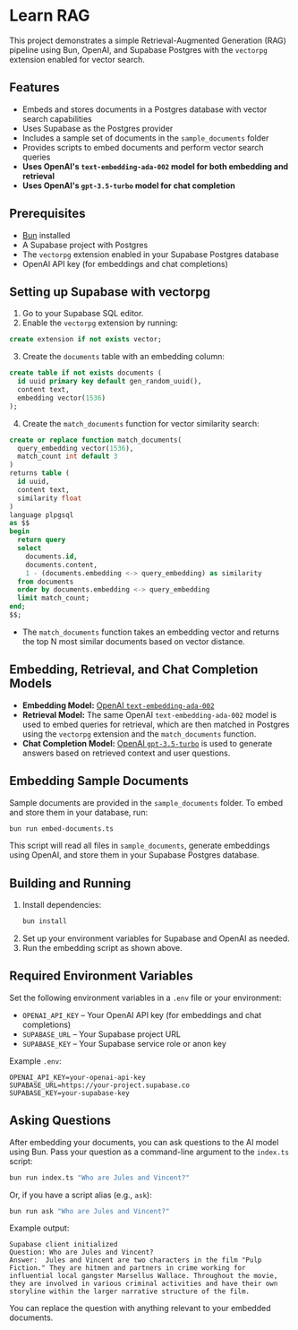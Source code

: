 # Learn RAG

This project demonstrates a simple Retrieval-Augmented Generation (RAG) pipeline using Bun, OpenAI, and Supabase Postgres with the `vectorpg` extension enabled for vector search.

## Features
- Embeds and stores documents in a Postgres database with vector search capabilities
- Uses Supabase as the Postgres provider
- Includes a sample set of documents in the `sample_documents` folder
- Provides scripts to embed documents and perform vector search queries
- **Uses OpenAI's `text-embedding-ada-002` model for both embedding and retrieval**
- **Uses OpenAI's `gpt-3.5-turbo` model for chat completion**

## Prerequisites
- [Bun](https://bun.sh/) installed
- A Supabase project with Postgres
- The `vectorpg` extension enabled in your Supabase Postgres database
- OpenAI API key (for embeddings and chat completions)

## Setting up Supabase with vectorpg
1. Go to your Supabase SQL editor.
2. Enable the `vectorpg` extension by running:

```sql
create extension if not exists vector;
```

3. Create the `documents` table with an embedding column:

```sql
create table if not exists documents (
  id uuid primary key default gen_random_uuid(),
  content text,
  embedding vector(1536)
);
```

4. Create the `match_documents` function for vector similarity search:

```sql
create or replace function match_documents(
  query_embedding vector(1536),
  match_count int default 3
)
returns table (
  id uuid,
  content text,
  similarity float
)
language plpgsql
as $$
begin
  return query
  select
    documents.id,
    documents.content,
    1 - (documents.embedding <-> query_embedding) as similarity
  from documents
  order by documents.embedding <-> query_embedding
  limit match_count;
end;
$$;
```

- The `match_documents` function takes an embedding vector and returns the top N most similar documents based on vector distance.

## Embedding, Retrieval, and Chat Completion Models
- **Embedding Model:** [OpenAI `text-embedding-ada-002`](https://platform.openai.com/docs/guides/embeddings/what-are-embeddings)
- **Retrieval Model:** The same OpenAI `text-embedding-ada-002` model is used to embed queries for retrieval, which are then matched in Postgres using the `vectorpg` extension and the `match_documents` function.
- **Chat Completion Model:** [OpenAI `gpt-3.5-turbo`](https://platform.openai.com/docs/models/gpt-3-5) is used to generate answers based on retrieved context and user questions.

## Embedding Sample Documents
Sample documents are provided in the `sample_documents` folder. To embed and store them in your database, run:

```sh
bun run embed-documents.ts
```

This script will read all files in `sample_documents`, generate embeddings using OpenAI, and store them in your Supabase Postgres database.

## Building and Running
1. Install dependencies:
   ```sh
   bun install
   ```
2. Set up your environment variables for Supabase and OpenAI as needed.
3. Run the embedding script as shown above.

## Required Environment Variables

Set the following environment variables in a `.env` file or your environment:

- `OPENAI_API_KEY` – Your OpenAI API key (for embeddings and chat completions)
- `SUPABASE_URL` – Your Supabase project URL
- `SUPABASE_KEY` – Your Supabase service role or anon key

Example `.env`:

```
OPENAI_API_KEY=your-openai-api-key
SUPABASE_URL=https://your-project.supabase.co
SUPABASE_KEY=your-supabase-key
```

## Asking Questions

After embedding your documents, you can ask questions to the AI model using Bun. Pass your question as a command-line argument to the `index.ts` script:

```sh
bun run index.ts "Who are Jules and Vincent?"
```

Or, if you have a script alias (e.g., `ask`):

```sh
bun run ask "Who are Jules and Vincent?"
```

Example output:

```
Supabase client initialized
Question: Who are Jules and Vincent?
Answer:  Jules and Vincent are two characters in the film "Pulp Fiction." They are hitmen and partners in crime working for influential local gangster Marsellus Wallace. Throughout the movie, they are involved in various criminal activities and have their own storyline within the larger narrative structure of the film.
```

You can replace the question with anything relevant to your embedded documents.